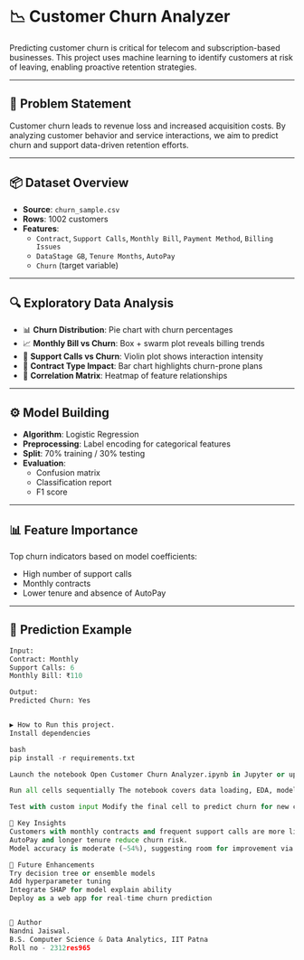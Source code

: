 # 📉 Customer Churn Analyzer

Predicting customer churn is critical for telecom and subscription-based businesses. This project uses machine learning to identify customers at risk of leaving, enabling proactive retention strategies.

---

## 🧠 Problem Statement

Customer churn leads to revenue loss and increased acquisition costs. By analyzing customer behavior and service interactions, we aim to predict churn and support data-driven retention efforts.

---

## 📦 Dataset Overview

- **Source**: `churn_sample.csv`
- **Rows**: 1002 customers
- **Features**:
  - `Contract`, `Support Calls`, `Monthly Bill`, `Payment Method`, `Billing Issues`
  - `DataStage GB`, `Tenure Months`, `AutoPay`
  - `Churn` (target variable)

---

## 🔍 Exploratory Data Analysis

- 📊 **Churn Distribution**: Pie chart with churn percentages
- 📈 **Monthly Bill vs Churn**: Box + swarm plot reveals billing trends
- 🎻 **Support Calls vs Churn**: Violin plot shows interaction intensity
- 📌 **Contract Type Impact**: Bar chart highlights churn-prone plans
- 🔗 **Correlation Matrix**: Heatmap of feature relationships

---

## ⚙️ Model Building

- **Algorithm**: Logistic Regression
- **Preprocessing**: Label encoding for categorical features
- **Split**: 70% training / 30% testing
- **Evaluation**:
  - Confusion matrix
  - Classification report
  - F1 score

---

## 📊 Feature Importance

Top churn indicators based on model coefficients:
- High number of support calls
- Monthly contracts
- Lower tenure and absence of AutoPay

---


## 🔮 Prediction Example

```python
Input:
Contract: Monthly
Support Calls: 6
Monthly Bill: ₹110

Output:
Predicted Churn: Yes


▶️ How to Run this project.
Install dependencies

bash
pip install -r requirements.txt

Launch the notebook Open Customer Churn Analyzer.ipynb in Jupyter or upload to Google Colab.

Run all cells sequentially The notebook covers data loading, EDA, model training, evaluation, and prediction.

Test with custom input Modify the final cell to predict churn for new customer data.

📌 Key Insights
Customers with monthly contracts and frequent support calls are more likely to churn.
AutoPay and longer tenure reduce churn risk.
Model accuracy is moderate (~54%), suggesting room for improvement via feature engineering or alternate classifiers.

🚀 Future Enhancements
Try decision tree or ensemble models
Add hyperparameter tuning
Integrate SHAP for model explain ability
Deploy as a web app for real-time churn prediction


🙋 Author
Nandni Jaiswal.
B.S. Computer Science & Data Analytics, IIT Patna
Roll no - 2312res965

